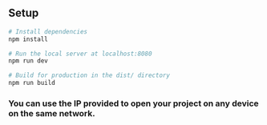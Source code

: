 ## Setup
``` bash
# Install dependencies
npm install

# Run the local server at localhost:8080
npm run dev

# Build for production in the dist/ directory
npm run build
```

### You can use the IP provided to open your project on any device on the same network.